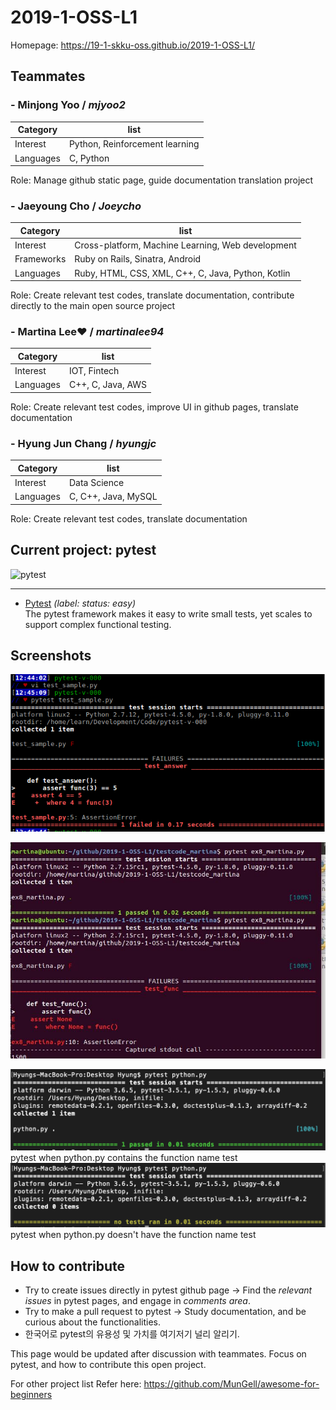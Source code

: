 # 2019-1-OSS-L1

Homepage: https://19-1-skku-oss.github.io/2019-1-OSS-L1/

## Teammates
### - **Minjong Yoo** / *mjyoo2*

Category | list
-------- | ------
Interest | Python, Reinforcement learning
Languages | C, Python

Role: Manage github static page, guide documentation translation project


### - **Jaeyoung Cho** / *Joeycho*

Category | list
-------- | ------
Interest | Cross-platform, Machine Learning, Web development
Frameworks | Ruby on Rails, Sinatra, Android
Languages | Ruby, HTML, CSS, XML, C++, C, Java, Python, Kotlin

Role: Create relevant test codes, translate documentation, contribute directly to the main open source project


### - **Martina Lee♥** / *martinalee94*

Category | list
-------- | ------
Interest | IOT, Fintech
Languages |C++, C, Java, AWS

Role: Create relevant test codes, improve UI in github pages, translate documentation


### - **Hyung Jun Chang** / *hyungjc*

Category | list
-------- | ------
Interest | Data Science
Languages | C, C++, Java, MySQL

Role: Create relevant test codes, translate documentation




## Current project: pytest

![pytest](https://docs.pytest.org/en/latest/_static/pytest1.png)

------

- [Pytest](https://github.com/pytest-dev/pytest/labels/status%3A%20easy) _(label: status: easy)_ <br> The pytest framework makes it easy to write small tests, yet scales to support complex functional testing.

## Screenshots

![pytest](https://github.com/19-1-skku-oss/2019-1-OSS-L1/blob/master/pytest_first_one.PNG)

![pytest](https://github.com/19-1-skku-oss/2019-1-OSS-L1/blob/martina/testing_martina/11.JPG)

![pytest](https://github.com/19-1-skku-oss/2019-1-OSS-L1/blob/master/pytest_w_test.png)
pytest when python.py contains the function name test
![pytest](https://github.com/19-1-skku-oss/2019-1-OSS-L1/blob/master/pytest_wo_test.png)
pytest when python.py doesn't have the function name test

## How to contribute

- Try to create issues directly in pytest github page -> Find the *relevant issues* in pytest pages, and engage in *comments area*.
- Try to make a pull request to pytest -> Study documentation, and be curious about the functionalities.
- 한국어로 pytest의 유용성 및 가치를 여기저기 널리 알리기.

This page would be updated after discussion with teammates. Focus on pytest, and how to contribute this open project.

For other project list Refer here: https://github.com/MunGell/awesome-for-beginners


